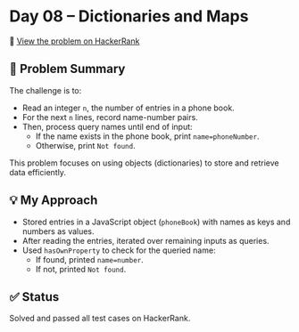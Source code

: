 # Day 08 – Dictionaries and Maps

🔗 [View the problem on HackerRank](https://www.hackerrank.com/challenges/30-dictionaries-and-maps/problem?isFullScreen=true)

## 📘​ Problem Summary
The challenge is to:
- Read an integer `n`, the number of entries in a phone book.
- For the next `n` lines, record name-number pairs.
- Then, process query names until end of input:
  - If the name exists in the phone book, print `name=phoneNumber`.
  - Otherwise, print `Not found`.

This problem focuses on using objects (dictionaries) to store and retrieve data efficiently.

## 💡​ My Approach
- Stored entries in a JavaScript object (`phoneBook`) with names as keys and numbers as values.
- After reading the entries, iterated over remaining inputs as queries.
- Used `hasOwnProperty` to check for the queried name:
  - If found, printed `name=number`.
  - If not, printed `Not found`.

## ✅​ Status
Solved and passed all test cases on HackerRank.

